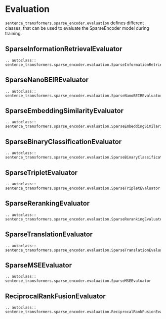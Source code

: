 # Evaluation

`sentence_transformers.sparse_encoder.evaluation` defines different classes, that can be used to evaluate the SparseEncoder model during training.

## SparseInformationRetrievalEvaluator
```{eval-rst}
.. autoclass:: sentence_transformers.sparse_encoder.evaluation.SparseInformationRetrievalEvaluator
```

## SparseNanoBEIREvaluator
```{eval-rst}
.. autoclass:: sentence_transformers.sparse_encoder.evaluation.SparseNanoBEIREvaluator
``` 

## SparseEmbeddingSimilarityEvaluator
```{eval-rst}
.. autoclass:: sentence_transformers.sparse_encoder.evaluation.SparseEmbeddingSimilarityEvaluator
```

## SparseBinaryClassificationEvaluator
```{eval-rst}
.. autoclass:: sentence_transformers.sparse_encoder.evaluation.SparseBinaryClassificationEvaluator
```

## SparseTripletEvaluator
```{eval-rst}
.. autoclass:: sentence_transformers.sparse_encoder.evaluation.SparseTripletEvaluator
```

## SparseRerankingEvaluator
```{eval-rst}
.. autoclass:: sentence_transformers.sparse_encoder.evaluation.SparseRerankingEvaluator
```

## SparseTranslationEvaluator
```{eval-rst}
.. autoclass:: sentence_transformers.sparse_encoder.evaluation.SparseTranslationEvaluator
```

## SparseMSEEvaluator
```{eval-rst}
.. autoclass:: sentence_transformers.sparse_encoder.evaluation.SparseMSEEvaluator
```

## ReciprocalRankFusionEvaluator
```{eval-rst}
.. autoclass:: sentence_transformers.sparse_encoder.evaluation.ReciprocalRankFusionEvaluator

